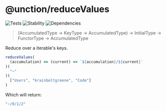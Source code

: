 # @unction/reduceValues


![Tests][BADGE_TRAVIS]
![Stability][BADGE_STABILITY]
![Dependencies][BADGE_DEPENDENCY]

> (AccumulatedType -> KeyType -> AccumulatedType) -> InitialType -> FunctorType -> AccumulatedType

Reduce over a iterable's keys.

``` javascript
reduceValues(
  (accumulation) => (current) => `${accumulation}/${current}`
)(
  "~"
)(
  ["Users", "krainboltgreene", "Code"]
)
```

Which will return:

``` javascript
"~/0/1/2"
```

[BADGE_TRAVIS]: https://img.shields.io/travis/unctionjs/reduceValues.svg?maxAge=2592000&style=flat-square

[BADGE_STABILITY]: https://img.shields.io/badge/stability-strong-green.svg?maxAge=2592000&style=flat-square
[BADGE_DEPENDENCY]: https://img.shields.io/david/unctionjs/reduceValues.svg?maxAge=2592000&style=flat-square
